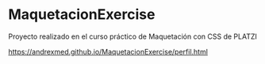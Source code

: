 # MaquetacionExercise
Proyecto realizado en el curso práctico de Maquetación con CSS de PLATZI

https://andrexmed.github.io/MaquetacionExercise/perfil.html
